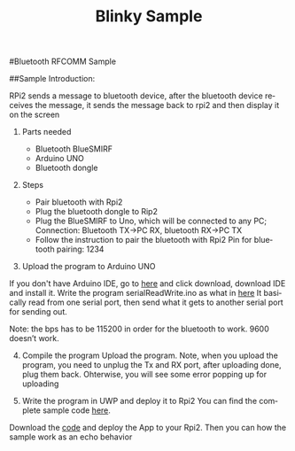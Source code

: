 ﻿---
layout: default
title: Blinky Sample
permalink: /en-US/win10/samples/BTSerial.htm
lang: en-US
---
#Bluetooth RFCOMM Sample

##Sample Introduction:

RPi2 sends a message to bluetooth device, after the bluetooth device receives the message, it sends the message
back to rpi2 and then display it on the screen

1. Parts needed
	- Bluetooth BlueSMIRF
	- Arduino UNO
	- Bluetooth dongle
	
2.	Steps
	- Pair bluetooth with Rpi2
	- Plug the bluetooth dongle to Rip2
	- Plug the BlueSMIRF to Uno, which will be connected to any PC; 
	  Connection: Bluetooth TX->PC RX, bluetooth RX->PC TX
    - Follow the instruction to pair the bluetooth with Rpi2
		Pin for bluetooth pairing: 1234
 
3.	Upload the program to Arduino UNO

If you don't have Arduino IDE, go to [here](https://www.arduino.cc/) and click download, download IDE and install it.
Write the program serialReadWrite.ino as what in [here](https://github.com/ms-iot/samples/blob/develop/BTSerial/serialReadWrite.ino)
It basically read from one serial port, then send what it gets to another serial port for sending out.


Note: the bps has to be 115200 in order for the bluetooth to work. 9600 doesn’t work.
 
4. Compile the program
   Upload the program. Note, when you upload the program, you need to unplug the Tx and RX port, 
   after uploading done, plug them back. Ohterwise, you will see some error popping up for uploading
 
5.	Write the program in UWP and deploy it to Rpi2
	You can find the complete sample code [here](https://github.com/ms-iot/samples/tree/develop/BTSerial).
 
Download the [code](https://github.com/ms-iot/samples/tree/develop/BTSerial) and deploy the App to your Rpi2. Then you can how the sample work as an echo behavior



